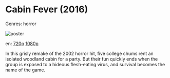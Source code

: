 # Cabin Fever (2016)

Genres: horror

![poster](http://image.tmdb.org/t/p/w500/4E9EujszaChAzBruxS9BxRcVtIc.jpg)

en:
  [720p](magnet:?xt=urn:btih:1521BC9ED7CD2715DD560013017F0D5B7E596D38&tr=udp://glotorrents.pw:6969/announce&tr=udp://tracker.opentrackr.org:1337/announce&tr=udp://torrent.gresille.org:80/announce&tr=udp://tracker.openbittorrent.com:80&tr=udp://tracker.coppersurfer.tk:6969&tr=udp://tracker.leechers-paradise.org:6969&tr=udp://p4p.arenabg.ch:1337&tr=udp://tracker.internetwarriors.net:1337)
  [1080p](magnet:?xt=urn:btih:21F6C7080C535241B28BA326B83FF10F1D4A17D8&tr=udp://glotorrents.pw:6969/announce&tr=udp://tracker.opentrackr.org:1337/announce&tr=udp://torrent.gresille.org:80/announce&tr=udp://tracker.openbittorrent.com:80&tr=udp://tracker.coppersurfer.tk:6969&tr=udp://tracker.leechers-paradise.org:6969&tr=udp://p4p.arenabg.ch:1337&tr=udp://tracker.internetwarriors.net:1337)
  


In this grisly remake of the 2002 horror hit, five college chums rent an isolated woodland cabin for a party. But their fun quickly ends when the group is exposed to a hideous flesh-eating virus, and survival becomes the name of the game.